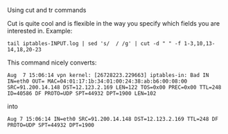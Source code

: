 Using cut and tr commands

Cut is quite cool and is flexible in the way you specify which fields you are interested in.
Example:

```
tail iptables-INPUT.log | sed 's/  / /g' | cut -d " " -f 1-3,10,13-14,18,20-23
```

This command nicely converts:
```
Aug  7 15:06:14 vpn kernel: [26728223.229663] iptables-in: Bad IN IN=eth0 OUT= MAC=04:01:17:1b:34:01:00:24:38:ab:b6:00:08:00 SRC=91.200.14.148 DST=12.123.2.169 LEN=122 TOS=0x00 PREC=0x00 TTL=248 ID=40586 DF PROTO=UDP SPT=44932 DPT=1900 LEN=102
```
into
```
Aug 7 15:06:14 IN=eth0 SRC=91.200.14.148 DST=12.123.2.169 TTL=248 DF PROTO=UDP SPT=44932 DPT=1900
```
